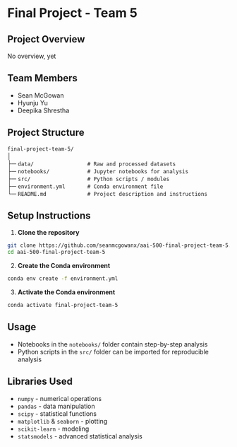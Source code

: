 # Final Project - Team 5

## Project Overview

No overview, yet

## Team Members
- Sean McGowan
- Hyunju Yu
- Deepika Shrestha

## Project Structure

`final-project-team-5/`<br>
│<br>
├─ `data/                 # Raw and processed datasets`<br>
├─ `notebooks/            # Jupyter notebooks for analysis`<br>
├─ `src/                  # Python scripts / modules`<br>
├─ `environment.yml       # Conda environment file`<br>
└─ `README.md             # Project description and instructions`

## Setup Instructions

1. **Clone the repository** 
```sh
git clone https://github.com/seanmcgowanx/aai-500-final-project-team-5.git
cd aai-500-final-project-team-5
```
2. **Create the Conda environment** 
```sh
conda env create -f environment.yml
```
3. **Activate the Conda environment** 
```sh
conda activate final-project-team-5
``` 
## Usage

- Notebooks in the `notebooks/` folder contain step-by-step analysis
- Python scripts in the `src/` folder can be imported for reproducible analysis

## Libraries Used

- `numpy` - numerical operations
- `pandas` - data manipulation
- `scipy` - statistical functions
- `matplotlib` & `seaborn` - plotting
- `scikit-learn` - modeling
- `statsmodels` - advanced statistical analysis
